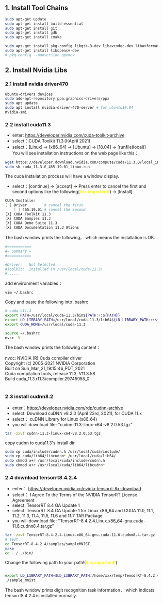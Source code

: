 ## 1. Install Tool Chains 
```bash
sudo apt-get update 
sudo apt-get install build-essential 
sudo apt-get install git
sudo apt-get install gdb
sudo apt-get install cmake
```
```bash
sudo apt-get install pkg-config libgtk-3-dev libavcodec-dev libavformat-dev libswscale-dev libv4l-dev libxvidcore-dev libx264-dev 
sudo apt-get install libopencv-dev  
# pkg-config --modversion opencv
```
## 2. Install Nvidia Libs
### 2.1 install nvidia driver470
```bash
ubuntu-drivers devices
sudo add-apt-repository ppa:graphics-drivers/ppa
sudo apt update
sudo apt install nvidia-driver-470-server # for ubuntu18.04
nvidia-smi
```
### 2.2 install cuda11.3
- enter: https://developer.nvidia.com/cuda-toolkit-archive
- select：CUDA Toolkit 11.3.0(April 2021)
- select：[Linux] -> [x86_64] -> [Ubuntu] -> [18.04] -> [runfile(local)]<br>
You will see installation instructions on the web page like this：
```bash
wget https://developer.download.nvidia.com/compute/cuda/11.3.0/local_installers/cuda_11.3.0_465.19.01_linux.run
sudo sh cuda_11.3.0_465.19.01_linux.run
```
The cuda installation process will have a window display.
- select：[continue] -> [accept] -> Press enter to cancel the first and second options like the following(<font color=#FFFF00 >**it is important!**</font>) -> [Install]<br>

```bash
CUDA Installer
[ ] Driver        # cancel the first
    [ ] 465.19.01 # cancel the second
[X] CUDA Toolkit 11.3 
[X] CUDA Samples 11.3 
[X] CUDA Demo Suite 11.3 
[X] CUDA Documentation 11.3 0tions 
```

The bash window prints the following， which means the installation is OK.
```bash
#===========
#= Summary =
#===========

#Driver:   Not Selected
#Toolkit:  Installed in /usr/local/cuda-11.3/
#......
```
add environment variables：
```bash
vim ~/.bashrc
```
Copy and paste the following into .bashrc
```bash
# cuda v11.3
export PATH=/usr/local/cuda-11.3/bin${PATH:+:${PATH}}
export LD_LIBRARY_PATH=/usr/local/cuda-11.3/lib64${LD_LIBRARY_PATH:+:${LD_LIBRARY_PATH}}
export CUDA_HOME=/usr/local/cuda-11.3
```
```bash
source ~/.bashrc
nvcc -V
```
The bash window prints the following content：<br>
<br>
nvcc: NVIDIA (R) Cuda compiler driver<br>
Copyright (c) 2005-2021 NVIDIA Corporation<br>
Built on Sun_Mar_21_19:15:46_PDT_2021<br>
Cuda compilation tools, release 11.3, V11.3.58<br>
Build cuda_11.3.r11.3/compiler.29745058_0<br>
<br>

### 2.3 install cudnn8.2
- enter：https://developer.nvidia.com/rdp/cudnn-archive
- select: Download cuDNN v8.2.0 (April 23rd, 2021), for CUDA 11.x
- select： cuDNN Library for Linux (x86_64)
- you will download file:  "cudnn-11.3-linux-x64-v8.2.0.53.tgz"
```bash
tar -zxvf cudnn-11.3-linux-x64-v8.2.0.53.tgz
```
copy cudnn  to cuda11.3's install dir
```bash
sudo cp cuda/include/cudnn.h /usr/local/cuda/include/
sudo cp cuda/lib64/libcudnn* /usr/local/cuda/lib64/
sudo chmod a+r /usr/local/cuda/include/cudnn.h
sudo chmod a+r /usr/local/cuda/lib64/libcudnn*
```
### 2.4 download tensorrt8.4.2.4
- enter： https://developer.nvidia.cn/nvidia-tensorrt-8x-download
- select： I Agree To the Terms of the NVIDIA TensorRT License Agreement
- select:   TensorRT 8.4 GA Update 1
- select:   TensorRT 8.4 GA Update 1 for Linux x86_64 and CUDA 11.0, 11.1, 11.2, 11.3, 11.4, 11.5, 11.6 and 11.7 TAR Package
- you will download file:  "TensorRT-8.4.2.4.Linux.x86_64-gnu.cuda-11.6.cudnn8.4.tar.gz"
```bash
tar -zxvf TensorRT-8.4.2.4.Linux.x86_64-gnu.cuda-11.6.cudnn8.4.tar.gz
# test
cd TensorRT-8.4.2.4/samples/sampleMNIST
make
cd ../../bin/
```
Change the following path to your path!(<font color=#FFFF00 >**it is important!**</font>)
```bash

export LD_LIBRARY_PATH=$LD_LIBRARY_PATH:/home/xxx/temp/TensorRT-8.4.2.4/lib
./sample_mnist
```
The bash window prints digit recognition task information， which indicats tensorrt8.4.2.4 is installed normally.
